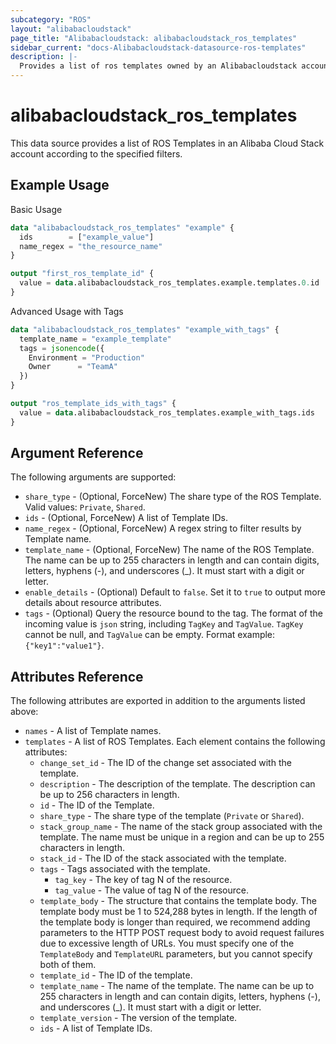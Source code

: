 ```yaml
---
subcategory: "ROS"
layout: "alibabacloudstack"
page_title: "Alibabacloudstack: alibabacloudstack_ros_templates"
sidebar_current: "docs-Alibabacloudstack-datasource-ros-templates"
description: |- 
  Provides a list of ros templates owned by an Alibabacloudstack account.
---
```


# alibabacloudstack_ros_templates

This data source provides a list of ROS Templates in an Alibaba Cloud Stack account according to the specified filters.

## Example Usage

Basic Usage

```terraform
data "alibabacloudstack_ros_templates" "example" {
  ids        = ["example_value"]
  name_regex = "the_resource_name"
}

output "first_ros_template_id" {
  value = data.alibabacloudstack_ros_templates.example.templates.0.id
}
```

Advanced Usage with Tags

```terraform
data "alibabacloudstack_ros_templates" "example_with_tags" {
  template_name = "example_template"
  tags = jsonencode({
    Environment = "Production"
    Owner      = "TeamA"
  })
}

output "ros_template_ids_with_tags" {
  value = data.alibabacloudstack_ros_templates.example_with_tags.ids
}
```

## Argument Reference

The following arguments are supported:

* `share_type` - (Optional, ForceNew) The share type of the ROS Template. Valid values: `Private`, `Shared`.
* `ids` - (Optional, ForceNew) A list of Template IDs.
* `name_regex` - (Optional, ForceNew) A regex string to filter results by Template name.
* `template_name` - (Optional, ForceNew) The name of the ROS Template. The name can be up to 255 characters in length and can contain digits, letters, hyphens (-), and underscores (_). It must start with a digit or letter.
* `enable_details` - (Optional) Default to `false`. Set it to `true` to output more details about resource attributes.
* `tags` - (Optional) Query the resource bound to the tag. The format of the incoming value is `json` string, including `TagKey` and `TagValue`. `TagKey` cannot be null, and `TagValue` can be empty. Format example: `{"key1":"value1"}`.

## Attributes Reference

The following attributes are exported in addition to the arguments listed above:

* `names` - A list of Template names.
* `templates` - A list of ROS Templates. Each element contains the following attributes:
  * `change_set_id` - The ID of the change set associated with the template.
  * `description` - The description of the template. The description can be up to 256 characters in length.
  * `id` - The ID of the Template.
  * `share_type` - The share type of the template (`Private` or `Shared`).
  * `stack_group_name` - The name of the stack group associated with the template. The name must be unique in a region and can be up to 255 characters in length.
  * `stack_id` - The ID of the stack associated with the template.
  * `tags` - Tags associated with the template.
    * `tag_key` - The key of tag N of the resource.
    * `tag_value` - The value of tag N of the resource.
  * `template_body` - The structure that contains the template body. The template body must be 1 to 524,288 bytes in length. If the length of the template body is longer than required, we recommend adding parameters to the HTTP POST request body to avoid request failures due to excessive length of URLs. You must specify one of the `TemplateBody` and `TemplateURL` parameters, but you cannot specify both of them.
  * `template_id` - The ID of the template.
  * `template_name` - The name of the template. The name can be up to 255 characters in length and can contain digits, letters, hyphens (-), and underscores (_). It must start with a digit or letter.
  * `template_version` - The version of the template.
  * `ids` - A list of Template IDs.